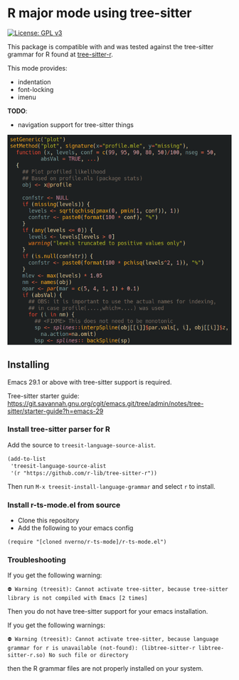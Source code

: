 # R major mode using tree-sitter

[![License: GPL v3](https://img.shields.io/badge/License-GPLv3-blue.svg)](https://www.gnu.org/licenses/gpl-3.0)

This package is compatible with and was tested against the tree-sitter grammar
for R found at [tree-sitter-r](https://github.com/r-lib/tree-sitter-r).

This mode provides:
+ indentation
+ font-locking
+ imenu

**TODO**:
+ navigation support for tree-sitter things
 

![example](doc/r-ts-mode.png)

## Installing

Emacs 29.1 or above with tree-sitter support is required. 

Tree-sitter starter guide: https://git.savannah.gnu.org/cgit/emacs.git/tree/admin/notes/tree-sitter/starter-guide?h=emacs-29

### Install tree-sitter parser for R

Add the source to `treesit-language-source-alist`. 

```elisp
(add-to-list
 'treesit-language-source-alist
 '(r "https://github.com/r-lib/tree-sitter-r"))
```

Then run `M-x treesit-install-language-grammar` and select `r` to install.

### Install r-ts-mode.el from source

- Clone this repository
- Add the following to your emacs config

```elisp
(require "[cloned nverno/r-ts-mode]/r-ts-mode.el")
```

### Troubleshooting

If you get the following warning:

```
⛔ Warning (treesit): Cannot activate tree-sitter, because tree-sitter
library is not compiled with Emacs [2 times]
```

Then you do not have tree-sitter support for your emacs installation.

If you get the following warnings:
```
⛔ Warning (treesit): Cannot activate tree-sitter, because language grammar for r is unavailable (not-found): (libtree-sitter-r libtree-sitter-r.so) No such file or directory
```

then the R grammar files are not properly installed on your system.
